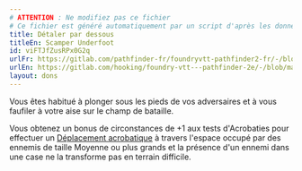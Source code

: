 ```yaml
---
# ATTENTION : Ne modifiez pas ce fichier
# Ce fichier est généré automatiquement par un script d'après les données du module Foundry VTT officiel et de sa traduction
title: Détaler par dessous
titleEn: Scamper Underfoot
id: viFTJfZusRPx0G2q
urlFr: https://gitlab.com/pathfinder-fr/foundryvtt-pathfinder2-fr/-/blob/master/data/feats/viFTJfZusRPx0G2q.htm
urlEn: https://gitlab.com/hooking/foundry-vtt---pathfinder-2e/-/blob/master/packs/data/feats.db/scamper-underfoot.json
layout: dons
---
```

Vous êtes habitué à plonger sous les pieds de vos adversaires et à vous faufiler à votre aise sur le champ de bataille.

Vous obtenez un bonus de circonstances de +1 aux tests d'Acrobaties pour effectuer un [Déplacement acrobatique](../actions/déplacement-acrobatique.md) à travers l'espace occupé par des ennemis de taille Moyenne ou plus grands et la présence d'un ennemi dans une case ne la transforme pas en terrain difficile.
